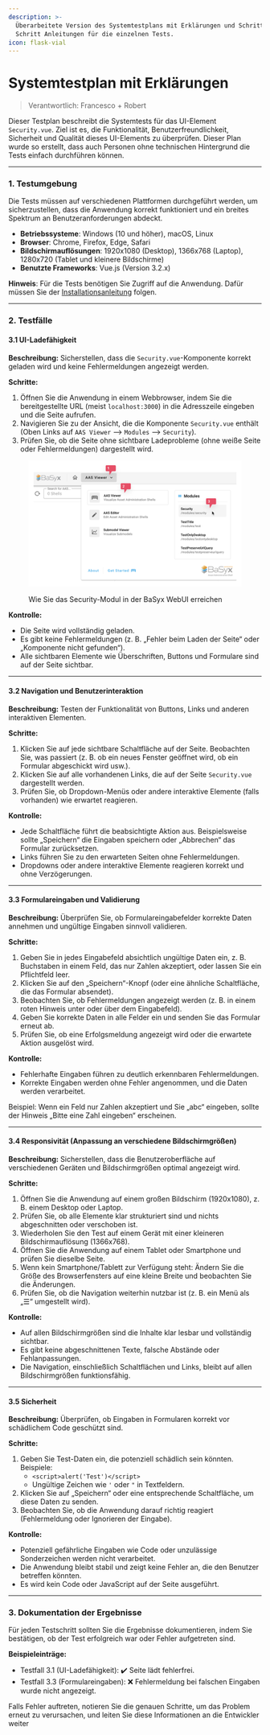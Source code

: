 ```yaml
---
description: >-
  Überarbeitete Version des Systemtestplans mit Erklärungen und Schritt für
  Schritt Anleitungen für die einzelnen Tests.
icon: flask-vial
---
```


# Systemtestplan mit Erklärungen

> Verantwortlich: Francesco + Robert

Dieser Testplan beschreibt die Systemtests für das UI-Element `Security.vue`. Ziel ist es, die Funktionalität, Benutzerfreundlichkeit, Sicherheit und Qualität dieses UI-Elements zu überprüfen. Dieser Plan wurde so erstellt, dass auch Personen ohne technischen Hintergrund die Tests einfach durchführen können.

***

### 1. Testumgebung

Die Tests müssen auf verschiedenen Plattformen durchgeführt werden, um sicherzustellen, dass die Anwendung korrekt funktioniert und ein breites Spektrum an Benutzeranforderungen abdeckt.

* **Betriebssysteme**: Windows (10 und höher), macOS, Linux
* **Browser**: Chrome, Firefox, Edge, Safari
* **Bildschirmauflösungen**: 1920x1080 (Desktop), 1366x768 (Laptop), 1280x720 (Tablet und kleinere Bildschirme)
* **Benutzte Frameworks**: Vue.js (Version 3.2.x)

**Hinweis**: Für die Tests benötigen Sie Zugriff auf die Anwendung. Dafür müssen Sie der [Installationsanleitung](https://basyx-security-plugin.gitbook.io/basyx-security/entwicklung/webui-fur-die-entwicklung-aufsetzen) folgen.

***

### 2. Testfälle

#### 3.1 UI-Ladefähigkeit

**Beschreibung:** Sicherstellen, dass die `Security.vue`-Komponente korrekt geladen wird und keine Fehlermeldungen angezeigt werden.

**Schritte:**

1. Öffnen Sie die Anwendung in einem Webbrowser, indem Sie die bereitgestellte URL (meist `localhost:3000`) in die Adresszeile eingeben und die Seite aufrufen.
2. Navigieren Sie zu der Ansicht, die die Komponente `Security.vue` enthält (Oben Links auf `AAS Viewer` —> `Modules` —> `Security`).
3. Prüfen Sie, ob die Seite ohne sichtbare Ladeprobleme (ohne weiße Seite oder Fehlermeldungen) dargestellt wird.

<figure><img src="../.gitbook/assets/image (2).png" alt=""><figcaption><p>Wie Sie das Security-Modul in der BaSyx WebUI erreichen</p></figcaption></figure>

**Kontrolle:**

* Die Seite wird vollständig geladen.
* Es gibt keine Fehlermeldungen (z. B. „Fehler beim Laden der Seite“ oder „Komponente nicht gefunden“).
* Alle sichtbaren Elemente wie Überschriften, Buttons und Formulare sind auf der Seite sichtbar.

***

#### 3.2 Navigation und Benutzerinteraktion

**Beschreibung:** Testen der Funktionalität von Buttons, Links und anderen interaktiven Elementen.

**Schritte:**

1. Klicken Sie auf jede sichtbare Schaltfläche auf der Seite. Beobachten Sie, was passiert (z. B. ob ein neues Fenster geöffnet wird, ob ein Formular abgeschickt wird usw.).
2. Klicken Sie auf alle vorhandenen Links, die auf der Seite `Security.vue` dargestellt werden.
3. Prüfen Sie, ob Dropdown-Menüs oder andere interaktive Elemente (falls vorhanden) wie erwartet reagieren.

**Kontrolle:**

* Jede Schaltfläche führt die beabsichtigte Aktion aus. Beispielsweise sollte „Speichern“ die Eingaben speichern oder „Abbrechen“ das Formular zurücksetzen.
* Links führen Sie zu den erwarteten Seiten ohne Fehlermeldungen.
* Dropdowns oder andere interaktive Elemente reagieren korrekt und ohne Verzögerungen.

***

#### 3.3 Formulareingaben und Validierung

**Beschreibung:** Überprüfen Sie, ob Formulareingabefelder korrekte Daten annehmen und ungültige Eingaben sinnvoll validieren.

**Schritte:**

1. Geben Sie in jedes Eingabefeld absichtlich ungültige Daten ein, z. B. Buchstaben in einem Feld, das nur Zahlen akzeptiert, oder lassen Sie ein Pflichtfeld leer.
2. Klicken Sie auf den „Speichern“-Knopf (oder eine ähnliche Schaltfläche, die das Formular absendet).
3. Beobachten Sie, ob Fehlermeldungen angezeigt werden (z. B. in einem roten Hinweis unter oder über dem Eingabefeld).
4. Geben Sie korrekte Daten in alle Felder ein und senden Sie das Formular erneut ab.
5. Prüfen Sie, ob eine Erfolgsmeldung angezeigt wird oder die erwartete Aktion ausgelöst wird.

**Kontrolle:**

* Fehlerhafte Eingaben führen zu deutlich erkennbaren Fehlermeldungen.
* Korrekte Eingaben werden ohne Fehler angenommen, und die Daten werden verarbeitet.

Beispiel: Wenn ein Feld nur Zahlen akzeptiert und Sie „abc“ eingeben, sollte der Hinweis „Bitte eine Zahl eingeben“ erscheinen.

***

#### 3.4 Responsivität (Anpassung an verschiedene Bildschirmgrößen)

**Beschreibung:** Sicherstellen, dass die Benutzeroberfläche auf verschiedenen Geräten und Bildschirmgrößen optimal angezeigt wird.

**Schritte:**

1. Öffnen Sie die Anwendung auf einem großen Bildschirm (1920x1080), z. B. einem Desktop oder Laptop.
2. Prüfen Sie, ob alle Elemente klar strukturiert sind und nichts abgeschnitten oder verschoben ist.
3. Wiederholen Sie den Test auf einem Gerät mit einer kleineren Bildschirmauflösung (1366x768).
4. Öffnen Sie die Anwendung auf einem Tablet oder Smartphone und prüfen Sie dieselbe Seite.
5. Wenn kein Smartphone/Tablett zur Verfügung steht: Ändern Sie die Größe des Browserfensters auf eine kleine Breite und beobachten Sie die Änderungen.
6. Prüfen Sie, ob die Navigation weiterhin nutzbar ist (z. B. ein Menü als „☰“ umgestellt wird).

**Kontrolle:**

* Auf allen Bildschirmgrößen sind die Inhalte klar lesbar und vollständig sichtbar.
* Es gibt keine abgeschnittenen Texte, falsche Abstände oder Fehlanpassungen.
* Die Navigation, einschließlich Schaltflächen und Links, bleibt auf allen Bildschirmgrößen funktionsfähig.

***

#### 3.5 Sicherheit

**Beschreibung:** Überprüfen, ob Eingaben in Formularen korrekt vor schädlichem Code geschützt sind.

**Schritte:**

1. Geben Sie Test-Daten ein, die potenziell schädlich sein könnten. Beispiele:
   * `<script>alert('Test')</script>`
   * Ungültige Zeichen wie `'` oder `"` in Textfeldern.
2. Klicken Sie auf „Speichern“ oder eine entsprechende Schaltfläche, um diese Daten zu senden.
3. Beobachten Sie, ob die Anwendung darauf richtig reagiert (Fehlermeldung oder Ignorieren der Eingabe).

**Kontrolle:**

* Potenziell gefährliche Eingaben wie Code oder unzulässige Sonderzeichen werden nicht verarbeitet.
* Die Anwendung bleibt stabil und zeigt keine Fehler an, die den Benutzer betreffen könnten.
* Es wird kein Code oder JavaScript auf der Seite ausgeführt.

***

### 3. Dokumentation der Ergebnisse

Für jeden Testschritt sollten Sie die Ergebnisse dokumentieren, indem Sie bestätigen, ob der Test erfolgreich war oder Fehler aufgetreten sind.

**Beispieleinträge:**

* Testfall 3.1 (UI-Ladefähigkeit): ✔️ Seite lädt fehlerfrei.
* Testfall 3.3 (Formulareingaben): ❌ Fehlermeldung bei falschen Eingaben wurde nicht angezeigt.

Falls Fehler auftreten, notieren Sie die genauen Schritte, um das Problem erneut zu verursachen, und leiten Sie diese Informationen an die Entwickler weiter
